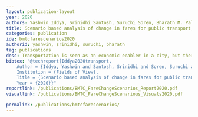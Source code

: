 ```yaml
---
layout: publication-layout
year: 2020
authors: Yashwin Iddya, Srinidhi Santosh, Suruchi Soren, Bharath M. Palavalli
title: Scenario based analysis of change in fares for public transport, ridership, congestion and emissions in Bangalore
categories: publication
ide: bmtcfarescenarios2020
authorid: yashwin, srinidhi, suruchi, bharath
tag: publications
desc: Transportation is seen as an economic enabler in a city, but there is another critical role played by transportation in social mobility that is mostly ignored. Transportation connects communities to employment, education, and vital services which promote social mobility. As linkages between transportation and economic growth was given more prominence historically, traditional transport planning and evaluation are concerned with efficiency and speed improvement, thus social mobility remains neglected. Moreover, focus on speed improvement led to greater promotion of car-based transport leading to adverse environmental impact, and greater speeds has resulted in greater fatality rates. Thus, new paradigms of sustainable transport planning focus on bringing social mobility and environmental impact to the forefront, alongside economic factors. <br><br>In this report, we focus on the city of Bangalore. In order for transportation to be more sustainable in Bangalore, promoting a greater modal share for Bangalore Metropolitan Transport Corporation (BMTC) becomes a critical strategy. Demands for reduction of fare from various quarters has been proposed as a way to increase ridership, but on the other hand, the other the annual losses of BMTC are a cause of concern. Given the various complexities involved, what are the trade-offs and consequences of reduction in fares in building towards sustainable transportation for Bangalore? Scenario-based analysis allows us to examine different what-if questions or future scenarios, and explore consequences and trade-offs of these options. In this report, we present a scenario-based analysis of change in BMTC’s fare to understand possible strategies towards a sustainable transportation for Bangalore. The scenario-based analysis is presented in light of the financial implication for BMTC, environmental effects and ease of movement in the city of Bangalore.
bibtex: "@techreport{Iddya2020transport,
	Author = {Iddya, Yashwin and Santosh, Srinidhi and Soren, Suruchi and Palavalli, Bharath M.},
	Institution = {Fields of View},
	Title = {Scenario based analysis of change in fares for public transport, ridership, congestion and emissions in Bangalore },
	Year = {2020}}"
reportlink: /publications/BMTC_FareChangeScenarios_Report2020.pdf
visuallink: /publications/BMTC_FareChangeScenarious_Visuals2020.pdf

permalink: /publications/bmtcfarescenarios/
---
```

